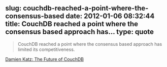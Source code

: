 slug: couchdb-reached-a-point-where-the-consensus-based
date: 2012-01-06 08:32:44
title: CouchDB reached a point where the consensus based approach has...
type: quote
---

> CouchDB reached a point where the consensus based approach has limited its competitiveness.

[Damien Katz: The Future of CouchDB](http://damienkatz.net/2012/01/the_future_of_couchdb.html)
